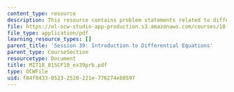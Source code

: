 ```yaml
---
content_type: resource
description: This resource contains problem statements related to differential equations.
file: https://ol-ocw-studio-app-production.s3.amazonaws.com/courses/18-01sc-single-variable-calculus-fall-2010/f84f043305232520221e776274e80597_MIT18_01SCF10_ex39prb.pdf
file_type: application/pdf
learning_resource_types: []
parent_title: 'Session 39: Introduction to Differential Equations'
parent_type: CourseSection
resourcetype: Document
title: MIT18_01SCF10_ex39prb.pdf
type: OCWFile
uid: f84f0433-0523-2520-221e-776274e80597
---
```

